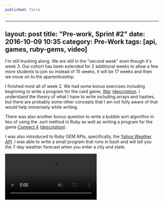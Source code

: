 ```yaml
---
published: false
---
```


---
layout: post
title: "Pre-work, Sprint #2"
date: 2016-10-09 10:35
category: Pre-Work
tags: [api, games, ruby-gems, video]
---
I'm still trucking along. We are still in the "second week" even though it's week 3. Our cohort has been extended for 2 additional weeks to allow a few more students to join so instead of 15 weeks, it will be 17 weeks and then we move on to the apprenticeship.

I finished most all of week 2. We had some bonus exercises including beginning to write a program for the card game, [War](https://github.com/yviedev/ACLTC/blob/master/war.rb) ([description](https://en.wikipedia.org/wiki/War_(card_game)). I understand the theory of what I have to write including arrays and hashes, but there are probably some other concepts that I am not fully aware of that would help immensely while writing.

There was also another bonus question to write a bubble sort algorithm in lieu of using the .sort method in Ruby as well as writing a program for the game [Connect 4](https://github.com/yviedev/ACLTC/blob/master/connect_four.rb) ([description](https://en.wikipedia.org/wiki/Connect_Four)).

I was also introduced to Ruby GEM APIs, specifically, the [Yahoo Weather API](https://developer.yahoo.com/weather/). I was able to write a small program that runs in bash and will tell you the 7-day weather forecast when you enter a city and state.

<!-- post video -->

  <video controls="controls" allowfullscreen="true">
    <source src="/video/weather.mp4" type="video/mp4">
  </video> 
